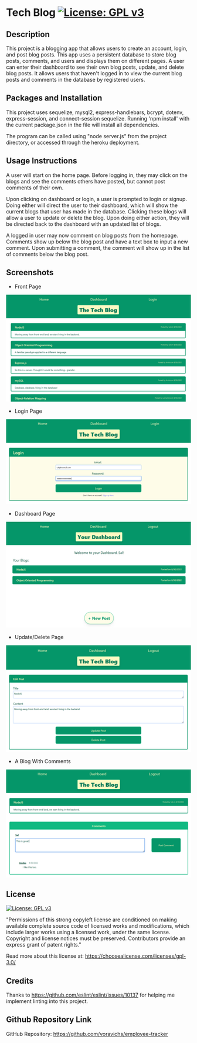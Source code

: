 # Tech Blog [![License: GPL v3](https://img.shields.io/badge/License-GPLv3-blue.svg)](https://www.gnu.org/licenses/gpl-3.0) 

## Description

This project is a blogging app that allows users to create an account, login, and post blog posts. This app uses a persistent database to store blog posts, comments, and users and displays them on different pages. A user can enter their dashboard to see their own blog posts, update, and delete blog posts. It allows users that haven't logged in to view the current blog posts and comments in the database by registered users. 

## Packages and Installation

This project uses sequelize, mysql2, express-handlebars, bcrypt, dotenv, express-session, and connect-session sequelize. Running 'npm install' with the current package.json in the file will install all dependencies. 

The program can be called using "node server.js" from the project directory, or accessed through the heroku deployment.

## Usage Instructions

A user will start on the home page. Before logging in, they may click on the blogs and see the comments others have posted, but cannot post comments of their own.

Upon clicking on dashboard or login, a user is prompted to login or signup. Doing either will direct the user to their dashboard, which will show the current blogs that user has made in the database. Clicking these blogs will allow a user to update or delete the blog. Upon doing either action, they will be directed back to the dashboard with an updated list of blogs.

A logged in user may now comment on blog posts from the homepage. Comments show up below the blog post and have a text box to input a new comment. Upon submitting a comment, the comment will show up in the list of comments below the blog post.

## Screenshots

* Front Page

![the front page of the tech blog](./public/images/screen1.PNG)

* Login Page

![a login page](./public/images/screen2.PNG)

* Dashboard Page

![a dashboard page showing Sal's blogs](./public/images/screen3.PNG)

* Update/Delete Page

![a page that allows a user to update or delete a blog](./public/images/screen4.PNG)

* A Blog With Comments

![A blog titled "NodeJS" with some positive comments](./public/images/screen5.PNG)

## License 

[![License: GPL v3](https://img.shields.io/badge/License-GPLv3-blue.svg)](https://www.gnu.org/licenses/gpl-3.0) 

"Permissions of this strong copyleft license are conditioned on making available complete source code of licensed works and modifications, which include larger works using a licensed work, under the same license. Copyright and license notices must be preserved. Contributors provide an express grant of patent rights."

Read more about this license at: https://choosealicense.com/licenses/gpl-3.0/

## Credits

Thanks to https://github.com/eslint/eslint/issues/10137 for helping me implement linting into this project.

## Github Repository Link

GitHub Repository: https://github.com/voravichs/employee-tracker




